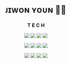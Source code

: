 <h1 align='center'>ᴊɪᴡᴏɴ ʏᴏᴜɴ 🦊🐰</h2>
 
<h3 align='center'>T E C H</h2>

<p align='center'>
  <img src="https://img.shields.io/badge/JavaScript-FFCE00?style=flat-square&logo=JavaScript&logoColor=black"/>
  <img src="https://img.shields.io/badge/HTML-FFB13B?style=flat-square&logo=HTML5&logoColor=white"/>
  <img src="https://img.shields.io/badge/Spring-6DB33F?style=flat-square&logo=Spring&logoColor=white"/>
  <img src="https://img.shields.io/badge/NodeJS-339933?style=flat-square&logo=Node.JS&logoColor=white"/>
</p>
<p align='center'>
  <img src="https://img.shields.io/badge/TypeScript-1679A7?style=flat-square&logo=TypeScript&logoColor=white"/>
  <img src="https://img.shields.io/badge/CSS-1572B6?style=flat-square&logo=CSS3&logoColor=white"/>
  <img src="https://img.shields.io/badge/MySQL-3766AB?style=flat-square&logo=MySQL&logoColor=white"/>
  <img src="https://img.shields.io/badge/Docker-003B57?style=flat-square&logo=Docker&logoColor=white"/>
</p>
<p align='center'>
  <img src="https://img.shields.io/badge/GraphQL-E10098?style=flat-square&logo=GraphQL&logoColor=white"/>
  <img src="https://img.shields.io/badge/Java-77216F?style=flat-square&logo=Java&logoColor=white"/>
  <img src="https://img.shields.io/badge/MacOS-494949?style=flat-square&logo=Apple&logoColor=white"/>
  <img src="https://img.shields.io/badge/NestJS-000000?style=flat-square&logo=NestJS&logoColor=E0234E"/>
</p>
